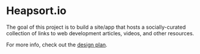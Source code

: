 # Heapsort.io

The goal of this project is to build a site/app that hosts a socially-curated
collection of links to web development articles, videos, and other resources.

For more info, check out the
[design plan](https://github.com/whastings/heapsort.io/tree/master/docs/design).
